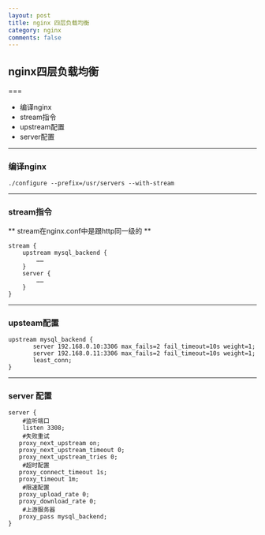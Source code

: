 ```yaml
---
layout: post
title: nginx 四层负载均衡
category: nginx
comments: false
---
```



##  nginx四层负载均衡 
===

  * 编译nginx 
  * stream指令
  * upstream配置
  * server配置

---

### 编译nginx 

```
./configure --prefix=/usr/servers --with-stream
```
---

### stream指令

** stream在nginx.conf中是跟http同一级的 **

```
stream {
    upstream mysql_backend {
        ……
    }
    server {
        ……
    }
}

```

---

### upsteam配置

```
upstream mysql_backend {
       server 192.168.0.10:3306 max_fails=2 fail_timeout=10s weight=1;
       server 192.168.0.11:3306 max_fails=2 fail_timeout=10s weight=1;
       least_conn;
}

```

---

### server 配置

```
server {
    #监听端口
    listen 3308;
    #失败重试
   proxy_next_upstream on;
   proxy_next_upstream_timeout 0;
   proxy_next_upstream_tries 0;
    #超时配置
   proxy_connect_timeout 1s;
   proxy_timeout 1m;
    #限速配置
   proxy_upload_rate 0;
   proxy_download_rate 0;
    #上游服务器
   proxy_pass mysql_backend;
}
```




